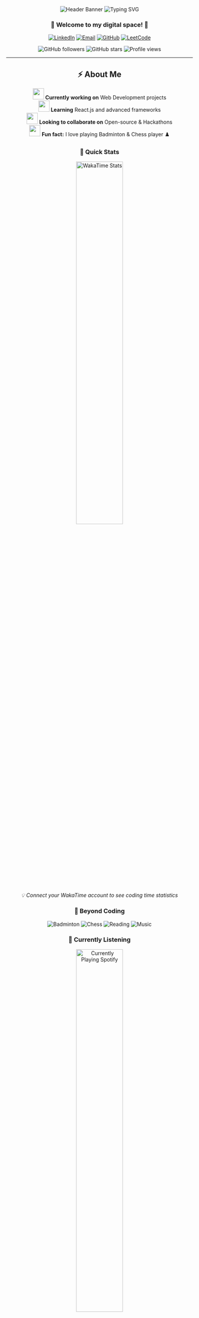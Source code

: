<!-- Header Section with Improved Design -->
<div align="center">
  <!-- Animated Banner -->
  <img src="https://capsule-render.vercel.app/api?type=waving&color=gradient&customColorList=6,11,20&height=300&section=header&text=Dharan%20M%20J&fontSize=50&fontAlignY=40&desc=Full-Stack%20Developer%20%7C%20AI/ML%20Enthusiast%20%7C%20Competitive%20Programmer&descAlignY=55&descAlign=center&stroke=000000&strokeWidth=5" alt="Header Banner"/>

  <!-- Profile Picture with Glow Effect -->
  <img src="https://readme-typing-svg.demolab.com?font=Fira+Code&weight=600&size=24&duration=3000&pause=500&color=00FFAF&center=true&vCenter=true&width=550&lines=Full-Stack+Developer;Machine+Learning+Enthusiast;Lifelong+Learner;Open+to+Opportunities!" alt="Typing SVG" />

  <!-- Welcome Message -->
  <h3 align="center">🚀 Welcome to my digital space! 🚀</h3>

  <!-- Social Links -->
  <p>
    <a href="https://www.linkedin.com/in/dharan-m-j-06555b280/"><img src="https://img.shields.io/badge/LinkedIn-0077B5?style=for-the-badge&logo=linkedin&logoColor=white" alt="LinkedIn"/></a>
    <a href="mailto:dharan.mj05@gmail.com"><img src="https://img.shields.io/badge/Email-D14836?style=for-the-badge&logo=gmail&logoColor=white" alt="Email"/></a>
    <a href="https://github.com/DharanSJIT"><img src="https://img.shields.io/badge/GitHub-100000?style=for-the-badge&logo=github&logoColor=white" alt="GitHub"/></a>
    <a href="https://leetcode.com/u/Dharan_05/"><img src="https://img.shields.io/badge/LeetCode-FFA116?style=for-the-badge&logo=leetcode&logoColor=white" alt="LeetCode"/></a>
  </p>

 

  <!-- GitHub Stats -->
  <p>
    <img src="https://img.shields.io/github/followers/DharanSJIT?label=Follow&style=flat-square" alt="GitHub followers"/>
    <img src="https://img.shields.io/github/stars/DharanSJIT?affiliations=OWNER%2CCOLLABORATOR%2CORGANIZATION_MEMBER&style=flat-square" alt="GitHub stars"/>
    <img src="https://komarev.com/ghpvc/?username=DharanSJIT&style=flat-square&color=brightgreen" alt="Profile views"/>
  </p>
</div>

---

<div>
 <h2 align="center">⚡ About Me</h2>

<!-- Animated GIF Section -->
<p align="center">
  <img src="https://media.giphy.com/media/L1R1tvI9svkIWwpVYr/giphy.gif" width="30"> <strong>Currently working on</strong> Web Development projects<br>
  <img src="https://media.giphy.com/media/WUlplcMpOCEmTGBtBW/giphy.gif" width="30"> <strong>Learning</strong> React.js and advanced frameworks<br>
  <img src="https://media.giphy.com/media/du3J3cXyzhj75IOgvA/giphy.gif" width="30"> <strong>Looking to collaborate on</strong> Open-source & Hackathons<br>
  <img src="https://media.giphy.com/media/KzJkzjggfGN5Py6nkT/giphy.gif" width="30"> <strong>Fun fact:</strong> I love playing Badminton  & Chess player ♟️
</p>

<!-- Fun Stats -->
<div align="center">
  <h3>🎯 Quick Stats</h3>
  <p>
    <img src="https://github-readme-stats.vercel.app/api/wakatime?username=DharanSJIT&theme=tokyonight&hide_border=true&border_radius=10&layout=compact" alt="WakaTime Stats" width="50%"/>
  </p>
  <p><em>💡 Connect your WakaTime account to see coding time statistics</em></p>
</div>

<!-- Interests & Hobbies -->
<div align="center">
  <h3>🎨 Beyond Coding</h3>
  <p>
    <img src="https://img.shields.io/badge/🏸_Badminton-FF6B6B?style=for-the-badge" alt="Badminton"/>
    <img src="https://img.shields.io/badge/♟️_Chess-4ECDC4?style=for-the-badge" alt="Chess"/>
    <img src="https://img.shields.io/badge/📚_Reading-FFE66D?style=for-the-badge" alt="Reading"/>
    <img src="https://img.shields.io/badge/🎵_Music-FF8CC8?style=for-the-badge" alt="Music"/>
  </p>
  
  <!-- Currently Listening Section -->
  <h3>🎵 Currently Listening</h3>
  <p>
    <img src="https://spotify-github-profile.vercel.app/api/spotify" alt="Currently Playing Spotify" width="50%"/>
  </p>
  <p><em>💡 Connect your Spotify account to show what you're listening to</em></p>
</div>

</div>


---

<!-- Featured Projects Section -->
<div align="center">
  <h2>🌟 Featured Projects</h2>
  
  <table>
    <tr>
      <td width="50%">
        <h3>🚀 Project Alpha</h3>
        <p>Full-stack web application with React and Node.js</p>
        <p>
          <a href="#"><img src="https://img.shields.io/badge/Live_Demo-FF5722?style=for-the-badge&logo=firebase&logoColor=white" alt="Live Demo"/></a>
          <a href="#"><img src="https://img.shields.io/badge/Code-000000?style=for-the-badge&logo=github&logoColor=white" alt="Code"/></a>
        </p>
      </td>
      <td width="50%">
        <h3>🤖 ML Project</h3>
        <p>Machine Learning model for data prediction</p>
        <p>
          <a href="#"><img src="https://img.shields.io/badge/Demo-FF6B6B?style=for-the-badge&logo=python&logoColor=white" alt="Demo"/></a>
          <a href="#"><img src="https://img.shields.io/badge/Notebook-FF9800?style=for-the-badge&logo=jupyter&logoColor=white" alt="Notebook"/></a>
        </p>
      </td>
    </tr>
    <tr>
      <td width="50%">
        <h3>📱 Mobile App</h3>
        <p>Cross-platform mobile application</p>
        <p>
          <a href="#"><img src="https://img.shields.io/badge/Play_Store-414141?style=for-the-badge&logo=google-play&logoColor=white" alt="Play Store"/></a>
          <a href="#"><img src="https://img.shields.io/badge/App_Store-000000?style=for-the-badge&logo=app-store&logoColor=white" alt="App Store"/></a>
        </p>
      </td>
      <td width="50%">
        <h3>🎮 Game Project</h3>
        <p>Interactive web-based game</p>
        <p>
          <a href="#"><img src="https://img.shields.io/badge/Play-00D2FF?style=for-the-badge&logo=unity&logoColor=white" alt="Play"/></a>
          <a href="#"><img src="https://img.shields.io/badge/Source-9CF?style=for-the-badge&logo=git&logoColor=000" alt="Source"/></a>
        </p>
      </td>
    </tr>
  </table>
  
  <p align="center">
    <a href="#"><img src="https://img.shields.io/badge/View_All_Projects-FF6B6B?style=for-the-badge&logo=github&logoColor=white" alt="View All Projects"/></a>
  </p>
</div>

---

<!-- Skills Section with Better Layout -->
<div align="center">
  <h2>🛠️ Technical Skills</h2>
  
  <!-- Primary Skills -->
  <h3>Languages</h3>
  <p>
    <img src="https://img.shields.io/badge/JavaScript-F7DF1E?style=for-the-badge&logo=javascript&logoColor=black" alt="JavaScript"/>
    <img src="https://img.shields.io/badge/Python-3776AB?style=for-the-badge&logo=python&logoColor=white" alt="Python"/>
    <img src="https://img.shields.io/badge/Java-ED8B00?style=for-the-badge&logo=openjdk&logoColor=white" alt="Java"/>
    <img src="https://img.shields.io/badge/C-00599C?style=for-the-badge&logo=c&logoColor=white" alt="C"/>
  </p>
  
  <h3>Frontend</h3>
  <p>
    <img src="https://img.shields.io/badge/HTML5-E34F26?style=for-the-badge&logo=html5&logoColor=white" alt="HTML5"/>
    <img src="https://img.shields.io/badge/CSS3-1572B6?style=for-the-badge&logo=css3&logoColor=white" alt="CSS3"/>
    <img src="https://img.shields.io/badge/React-20232A?style=for-the-badge&logo=react&logoColor=61DAFB" alt="React"/>
  </p>
  
  <h3>Backend & Database</h3>
  <p>
    <img src="https://img.shields.io/badge/MySQL-4479A1?style=for-the-badge&logo=mysql&logoColor=white" alt="MySQL"/>
    <img src="https://img.shields.io/badge/MongoDB-4EA94B?style=for-the-badge&logo=mongodb&logoColor=white" alt="MongoDB"/>
  </p>
  
  <h3>Tools & Technologies</h3>
  <p>
    <img src="https://img.shields.io/badge/Git-F05032?style=for-the-badge&logo=git&logoColor=white" alt="Git"/>
    <img src="https://img.shields.io/badge/Linux-FCC624?style=for-the-badge&logo=linux&logoColor=black" alt="Linux"/>
    <img src="https://img.shields.io/badge/VS_Code-007ACC?style=for-the-badge&logo=visual-studio-code&logoColor=white" alt="VS Code"/>
  </p>
  
  <!-- Skill Icons Grid -->
  <p>
    <a href="https://skillicons.dev">
      <img src="https://skillicons.dev/icons?i=python,java,c,react,mysql,mongodb,html,css,js,linux,git,vscode&theme=dark&perline=6" alt="Skills"/>
    </a>
  </p>
</div>

---

<h2 align="center">📊 GitHub Analytics</h2>

<!-- GitHub Stats Grid -->
<p align="center">
  <img src="https://github-readme-stats.vercel.app/api?username=DharanSJIT&show_icons=true&theme=tokyonight&hide_border=true&border_radius=10" alt="GitHub Stats" width="49%">
  <img src="https://github-readme-stats.vercel.app/api/top-langs/?username=DharanSJIT&layout=compact&theme=tokyonight&hide_border=true&border_radius=10&langs_count=8" alt="Top Languages" width="49%">
</p>

<!-- GitHub Streak and Contribution Graph -->
<p align="center">
  <img src="https://github-readme-streak-stats.herokuapp.com/?user=DharanSJIT&theme=tokyonight&hide_border=true&border_radius=10" alt="GitHub Streak" width="49%" />
  <img src="https://github-readme-activity-graph.vercel.app/graph?username=DharanSJIT&theme=tokyonight&hide_border=true&area=true" alt="Contribution Graph" width="49%" />
</p>

<!-- Trophy Section -->
<p align="center">
  <img src="https://github-profile-trophy.vercel.app/?username=DharanSJIT&theme=tokyonight&no-frame=true&column=7" alt="GitHub Trophies" width="100%" />
</p>


<!-- LeetCode Stats -->
<h2 align="center">⚡ LeetCode Progress</h2>
<p align="center">
  <img src="https://leetcard.jacoblin.cool/Dharan_05?theme=unicorn&font=RocknRoll%20One&ext=heatmap" alt="LeetCode Stats" width="70%">
</p>


---

<!-- Contact & Collaboration Section -->
<div align="center">
  <h2>🤝 Let's Connect & Collaborate!</h2>
  
  <p>
    <strong>💼 Open for Opportunities</strong><br>
    I'm always excited to work on new projects, collaborate with fellow developers, and contribute to open-source initiatives!
  </p>
  
  <!-- Contact Options -->
  <table>
    <tr>
      <td align="center">
        <h3>📧 Quick Contact</h3>
        <p>
          <a href="mailto:dharan.mj05@gmail.com">
            <img src="https://img.shields.io/badge/Email_Me-D14836?style=for-the-badge&logo=gmail&logoColor=white" alt="Email"/>
          </a>
        </p>
      </td>
      <td align="center">
        <h3>💼 Professional Network</h3>
        <p>
          <a href="https://www.linkedin.com/in/dharan-m-j-06555b280/">
            <img src="https://img.shields.io/badge/Connect_on_LinkedIn-0077B5?style=for-the-badge&logo=linkedin&logoColor=white" alt="LinkedIn"/>
          </a>
        </p>
      </td>
    </tr>
    <tr>
      <td align="center">
        <h3>💬 Chat & Discuss</h3>
        <p>
          <a href="https://github.com/DharanSJIT">
            <img src="https://img.shields.io/badge/Discuss_on_GitHub-100000?style=for-the-badge&logo=github&logoColor=white" alt="GitHub"/>
          </a>
        </p>
      </td>
      <td align="center">
        <h3>🏆 Coding Challenges</h3>
        <p>
          <a href="https://leetcode.com/u/Dharan_05/">
            <img src="https://img.shields.io/badge/Challenge_Me_on_LeetCode-FFA116?style=for-the-badge&logo=leetcode&logoColor=white" alt="LeetCode"/>
          </a>
        </p>
      </td>
    </tr>
  </table>
  
  <!-- Call to Action -->
  <div style="background: linear-gradient(45deg, #FF6B6B, #4ECDC4); padding: 20px; border-radius: 15px; margin: 20px 0;">
    <h3>🚀 Ready to Build Something Amazing?</h3>
    <p>
      Whether you're looking for a developer, want to collaborate on a project, or just want to chat about technology - I'd love to hear from you!
    </p>
    <p>
      <a href="mailto:dharan.mj05@gmail.com">
        <img src="https://img.shields.io/badge/Get_In_Touch-FF6B6B?style=for-the-badge&logo=mail.ru&logoColor=white" alt="Get In Touch"/>
      </a>
    </p>
  </div>
</div>

---

<!-- Footer Section -->
<div align="center">
  <!-- Visitor Counter -->
  <img src="https://komarev.com/ghpvc/?username=DharanSJIT&style=for-the-badge&color=brightgreen&label=Profile%20Views" alt="Profile Views"/>
  
  <!-- Random Dev Quote -->
  <p>
    <img src="https://quotes-github-readme.vercel.app/api?type=horizontal&theme=tokyonight" alt="Random Dev Quote" width="100%"/>
  </p>
  
  <!-- Snake Animation -->
  <p>
    <img src="https://github.com/DharanSJIT/DharanSJIT/blob/output/github-contribution-grid-snake.svg" alt="Snake Animation" width="100%"/>
  </p>
  <p><em>💡 The snake animation will work once you have some GitHub contributions</em></p>
  
  <!-- Footer Text -->
  <p>
    <strong>💻 Crafted with ❤️ by Dharan M J </strong><br>
    <em>Passionate about Technology, Innovation, and Clean Code</em><br><br>
    <img src="https://img.shields.io/badge/Made_with-Markdown-1f425f.svg?style=for-the-badge" alt="Made with Markdown"/>
    <img src="https://img.shields.io/badge/Hosted_on-GitHub-181717.svg?style=for-the-badge&logo=github" alt="Hosted on GitHub"/>
  </p>
  
  <!-- Last Updated -->
  <p>
    <img src="https://img.shields.io/badge/Last_Updated-December_2024-blue?style=for-the-badge" alt="Last Updated"/>
  </p>
</div>
